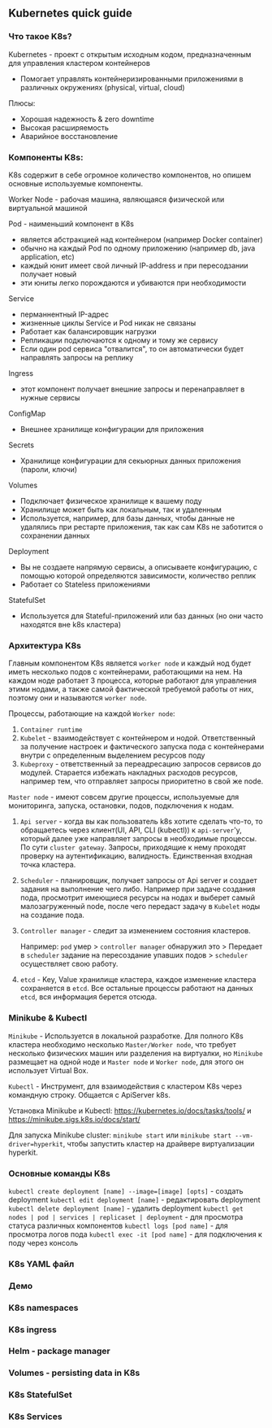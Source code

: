## Kubernetes quick guide

### Что такое K8s?
Kubernetes - проект с открытым исходным кодом, предназначенным для управления кластером контейнеров

+ Помогает управлять контейнеризированными приложениями в различных окружениях (physical, virtual, cloud)

Плюсы:
+ Хорошая надежность & zero downtime
+ Высокая расширяемость 
+ Аварийное восстановление 

### Компоненты K8s:
K8s содержит в себе огромное количество компонентов, но опишем основные используемые компоненты.

Worker Node - рабочая машина, являющаяся физической или виртуальной машиной

Pod - наименьший компонент в K8s
+ является абстракцией над контейнером (например Docker container)
+ обычно на каждый Pod по одному приложению (например db, java application, etc)
+ каждый юнит имеет свой личный IP-address и при пересодзании получает новый
+ эти юниты легко порождаются и убиваются при необходимости

Service 
 + перманнентный IP-адрес
 + жизненные циклы Service и Pod никак не связаны
 + Работает как балансировщик нагрузки
 + Репликации подключаются к одному и тому же сервису
 + Если один pod сервиса "отвалится", то он автоматически будет направлять запросы на реплику
 
Ingress
 + этот компонент получает внешние запросы и перенаправляет в нужные сервисы

ConfigMap
 + Внешнее хранилище конфигурации для приложения

Secrets 
 + Хранилище конфигурации для секьюрных данных приложения (пароли, ключи)

Volumes
 + Подключает физическое хранилище к вашему поду
 + Хранилище может быть как локальным, так и удаленным
 + Используется, например, для базы данных, чтобы данные не удалялись при рестарте приложения, так как сам K8s не заботится о сохранении данных

Deployment 
 + Вы не создаете напрямую сервисы, а описываете конфигурацию, с помощью которой определяются зависимости, количество реплик
 + Работает со Stateless приложениями

StatefulSet 
 + Используется для Stateful-приложений или баз данных (но они часто находятся вне k8s кластера)
 
### Архитектура K8s
Главным компонентом K8s является `worker node` и каждый нод будет иметь несколько подов с контейнерами, работающими на нем. На каждом ноде работает 3 процесса, которые работают для управления этими нодами, а также самой фактической требуемой работы от них, поэтому они и называются `worker node`.

Процессы, работающие на каждой `Worker node`:
1. `Container runtime`
2. `Kubelet` -  взаимодействует с контейнером и нодой. Ответственный за получение настроек и фактического запуска пода с контейнерами внутри с определенным выделением ресурсов поду
3. `Kubeproxy` - ответственный за переадресацию запросов сервисов до модулей. Старается избежать накладных расходов ресурсов, например тем, что отправляет запросы приоритетно в свой же node.

`Master node` - имеют совсем другие процессы, используемые для мониторинга, запуска, остановки, подов, подключения к нодам.
1. `Api server` - когда вы как пользователь k8s хотите сделать что-то, то обращаетесь через клиент(UI, API, CLI (kubectl)) к `api-server`'у, который далее уже направляет запросы в необходимые процессы. По сути `cluster gateway`. Запросы, приходящие к нему проходят проверку на аутентификацию, валидность. Единственная входная точка кластера.
2. `Scheduler` - планировщик, получает запросы от Api server и создает задания на выполнение чего либо. Например при задаче создания пода, просмотрит имеющиеся ресурсы на нодах и выберет самый малозагруженный node, после чего передаст задачу в `Kubelet` ноды на создание пода.
3. `Controller manager` - следит за изменением состояния кластеров. 

   Например: `pod` умер > `controller manager` обнаружил это > Передает в `scheduler` задание на пересоздание упавших подов > `scheduler` осуществляет свою работу.

4. `etcd` - Key, Value хранилище кластера, каждое изменение кластера сохраняется в `etcd`. Все остальные процессы работают на данных `etcd`, вся информация берется отсюда.

### Minikube & Kubectl

`Minikube` - Используется в локальной разработке. Для полного K8s кластера необходимо несколько `Master/Worker node`, что требует несколько физических машин или разделения на виртуалки, но `Minikube` размещает на одной ноде и `Master node` и `Worker node`, для этого он использует Virtual Box.

`Kubectl` - Инструмент, для взаимодействия с кластером K8s через командную строку. Общается с ApiServer k8s.

Установка Minikube и Kubectl: https://kubernetes.io/docs/tasks/tools/ и https://minikube.sigs.k8s.io/docs/start/

Для запуска Minikube cluster: ```minikube start``` или ```minikube start --vm-driver=hyperkit```, чтобы запустить кластер на драйвере виртуализации hyperkit.

### Основные команды K8s

`kubectl create deployment [name] --image=[image] [opts]` - создать deployment
`kubectl edit deployment [name]` - редактировать deployment
`kubectl delete deployment [name]` - удалить deployment
`kubectl get nodes | pod | services | replicaset | deployment` - для просмотра статуса различных компонентов
`kubectl logs [pod name]` - для просмотра логов пода
`kubectl exec -it [pod name]` - для подключения к поду через консоль

### K8s YAML файл
### Демо


### K8s namespaces
### K8s ingress
### Helm - package manager
### Volumes - persisting data in K8s
### K8s StatefulSet
### K8s Services
